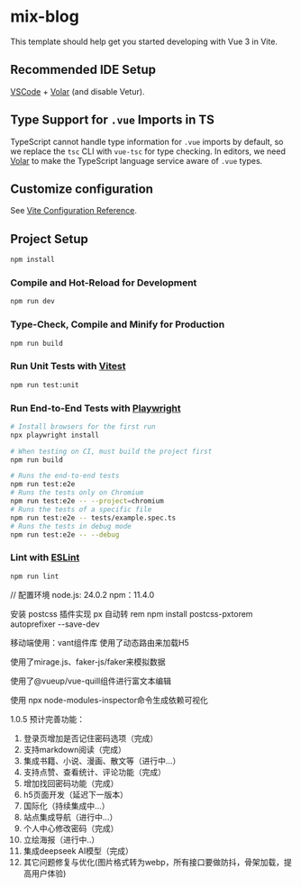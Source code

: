 # mix-blog

This template should help get you started developing with Vue 3 in Vite.

## Recommended IDE Setup

[VSCode](https://code.visualstudio.com/) + [Volar](https://marketplace.visualstudio.com/items?itemName=Vue.volar) (and disable Vetur).

## Type Support for `.vue` Imports in TS

TypeScript cannot handle type information for `.vue` imports by default, so we replace the `tsc` CLI with `vue-tsc` for type checking. In editors, we need [Volar](https://marketplace.visualstudio.com/items?itemName=Vue.volar) to make the TypeScript language service aware of `.vue` types.

## Customize configuration

See [Vite Configuration Reference](https://vite.dev/config/).

## Project Setup

```sh
npm install
```

### Compile and Hot-Reload for Development

```sh
npm run dev
```

### Type-Check, Compile and Minify for Production

```sh
npm run build
```

### Run Unit Tests with [Vitest](https://vitest.dev/)

```sh
npm run test:unit
```

### Run End-to-End Tests with [Playwright](https://playwright.dev)

```sh
# Install browsers for the first run
npx playwright install

# When testing on CI, must build the project first
npm run build

# Runs the end-to-end tests
npm run test:e2e
# Runs the tests only on Chromium
npm run test:e2e -- --project=chromium
# Runs the tests of a specific file
npm run test:e2e -- tests/example.spec.ts
# Runs the tests in debug mode
npm run test:e2e -- --debug
```

### Lint with [ESLint](https://eslint.org/)

```sh
npm run lint
```

// 配置环境
node.js: 24.0.2
npm：11.4.0

安装 postcss 插件实现 px 自动转 rem
npm install postcss-pxtorem autoprefixer --save-dev

移动端使用：vant组件库
使用了动态路由来加载H5

使用了mirage.js、faker-js/faker来模拟数据

使用了@vueup/vue-quill组件进行富文本编辑

使用 npx node-modules-inspector命令生成依赖可视化

1.0.5 预计完善功能：

1. 登录页增加是否记住密码选项（完成）
2. 支持markdown阅读（完成）
3. 集成书籍、小说、漫画、散文等（进行中...）
4. 支持点赞、查看统计、评论功能（完成）
5. 增加找回密码功能（完成）
6. h5页面开发（延迟下一版本）
7. 国际化（持续集成中...）
8. 站点集成导航（进行中...）
9. 个人中心修改密码（完成）
10. 立绘海报（进行中..）
11. 集成deepseek AI模型（完成）
12. 其它问题修复与优化(图片格式转为webp，所有接口要做防抖，骨架加载，提高用户体验)

